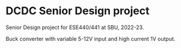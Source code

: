 # DCDC Senior Design project
Senior Design project for ESE440/441 at SBU, 2022-23.

Buck converter with variable 5-12V input and high current 1V output.
